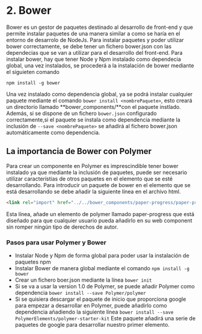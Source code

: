 # 2. Bower

Bower es un gestor de paquetes destinado al desarrollo de front-end y que permite instalar paquetes de una manera similar a como se haría en el entorno de desarrolo de NodeJs. Para instalar paquetes y poder utilizar bower correctamente, se debe tener un fichero bower.json con las dependecias que se van a utilizar para el desarrollo del front-end. Para instalar bower, hay que tener Node y Npm instalado como dependecia global, una vez instalados, se procederá a la instalación de bower mediante el siguieten comando

`npm install -g bower`

Una vez instalado como dependencia global, ya se podrá instalar cualquier paquete mediante el comando `bower install <nombrePaquete>`, esto creará un directorio llamado **bower_components/**con el paquete instlado. Además, si se dispone de un fichero `bower.json` configurado correctamente,si el paquete se instala como dependencia mediante la inclusión de `--save <nombrePaquete>`  se añadirá al fichero bower.json automáticamente como dependencia.

## La importancia de Bower con Polymer

Para crear un componente en Polymer es imprescindible tener bower instalado ya que mediante la inclusión de paquetes, puede ser necesario utilizar característias de otros paquetes en el elemento que se esté desarrollando. Para introducir un paquete de bower en el elemento que se está desarrollando se debe añadir la siguiente línea en el archivo html.
```html
<link rel="import" href="../../bower_components/paper-progress/paper-progress.html">
```
Esta línea, añade un elemento de polymer llamado paper-progress que está diseñado para que cualquier usuario pueda añadirlo en su web component sin romper ningún tipo de derechos de autor.

### Pasos para usar Polymer y Bower

* Instalar Node y Npm de forma global para poder usar la instalación de paquetes npm
* Instalar Bower de manera global mediante el comando
`npm install -g bower`
* Crear un fichero boer.json mediante la línea
`bower init`
* Si se va a usar la version 1.0 de Polymer, se puede añadir Polymer como dependencia
`bower install --save Polymer/polymer`
* Si se quisiera descargar el paquete de inicio que proporciona google para empezar a desarrollar en Polymer, puede añadirlo como dependencia añadiendo la siguiente línea
`bower install --save PolymerElements/polymer-starter-kit`
Este paquete añadirá una serie de paquetes de google para desarrollar nuestro primer elemento.

